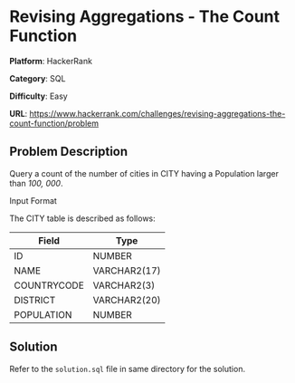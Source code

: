 # Revising Aggregations - The Count Function

**Platform**: HackerRank

**Category**: SQL

**Difficulty**: Easy

**URL**: https://www.hackerrank.com/challenges/revising-aggregations-the-count-function/problem

## Problem Description

Query a count of the number of cities in CITY having a Population larger than *100, 000*.

Input Format

The CITY table is described as follows:

| Field | Type |
|-------|------|
| ID | NUMBER |
| NAME | VARCHAR2(17) |
| COUNTRYCODE | VARCHAR2(3) |
| DISTRICT | VARCHAR2(20) |
| POPULATION | NUMBER |

## Solution

Refer to the `solution.sql` file in same directory for the solution.